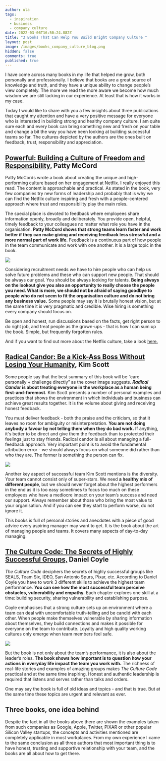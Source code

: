 ```yaml
---
author: ula
tags:
  - inspiration
  - business
  - company culture
date: 2022-03-06T16:50:24.882Z
title: "3 Books That Can Help You Build Bright Company Culture "
layout: post
image: /images/books_company_culture_blog.png
hidden: false
comments: true
published: true
---
```

I have come across many books in my life that helped me grow, both personally and professionally. I believe that books are a great source of knowledge and truth, and they have a unique ability to change people’s view completely. The more we read the more aware we become how much wisdom we are still lacking in our experience. At least that is how it works in my case. 

Today I would like to share with you a few insights about three publications that caught my attention and have a very positive message for everyone who is interested in building strong and healthy company culture. I am quite sure each and every book can bring something new and fresh on your table and change a bit the way you have been looking at building successful teams so far. The cultures depicted by the authors are the ones built on feedback, trust, responsibility and appreciation.

## **[Powerful: Building a Culture of Freedom and Responsibility,](https://pattymccord.com/book/) Patty McCord**

Patty McCords wrote a book about creating the unique and high-performing culture based on her engagement at Netflix. I really enjoyed this read. The content is approachable and practical. As stated in the book, very few companies try new forms of leadership and probably that is why we can find the Netfilx culture inspiring and fresh with a people-centered approach where trust and responsibility play the main roles.

The special place is devoted to feedback where employees share information openly, broadly and deliberately. You provide open, helpful, timely feedback to your colleagues no matter what role you have in the organisation. **Patty McCord shows that strong teams learn faster and work better if they can make giving and receiving feedback less stressful and a more normal part of work life.** Feedback is a continuous part of how people in the team communicate and work with one another. It is a large topic in the book.

![](/images/powerful_quote.png)

Considering recruitment needs we have to hire people who can help us solve future problems and these who can support new people. That should be always our goal. You should be always looking for talents. **Being always on the lookout give you also an opportunity to really choose the people you need. What is more, we should not be afraid of saying goodbye to people who do not seem to fit the organisation culture and do not bring any business value.** Some people may say it is brutally honest vision, but at the same time it is very pragmatic and credible. Wise hiring is something every company should focus on. 

Be open and honest, run discussions based on the facts, get right person to do right job, and treat people as the grown-ups - that is how I can sum up the book. Simple, but frequently forgotten rules. 

And if you want to find out more about the Netflix culture, take a look [here.](https://jobs.netflix.com/culture) 

## **[Radical Candor: Be a Kick-Ass Boss Without Losing Your Humanity,](https://www.radicalcandor.com/the-book/) Kim Scott** 

Some people say that the best summary of this book will be “care personally + challenge directly” as the cover image suggests. ***Radical Candor* is about treating everyone in the workplace as a human being first-and-foremost.** Kim Scott presents a number of personal examples and practices that shows the environment in which individuals and business can achieve great results together. It is the volume about giving and receiving honest feedback. 

You must deliver feedback - both the praise and the criticism, so that it leaves no room for ambiguity or misinterpretation. **You are not doing anybody a favour by not telling them when they do bad work.** If anything, it's better to be direct and give them the feedback than to protected their feelings just to stay friends. Radical candor is all about managing a full-feedback approach. Very important point is to avoid the fundamental attribution error - we should always focus on what someone did rather than who they are. The former is something the person can fix. 

![](/images/radical_candor_quote.png)

Another key aspect of successful team Kim Scott mentions is the diversity. Your team cannot consist only of super-stars. We need **a healthy mix of different people**, but we should never forget about the highest performers in the end as it is too easy sometimes to focus too much on these employees who have a mediocre impact on your team’s success and need our support. Always remember about those who bring the most value to your organisation. And if you can see they start to perform worse, do not ignore it. 

This books is full of personal stories and anecdotes with a piece of good advice every aspiring manager may want to get. It is the book about the art of managing people and teams. It covers many aspects of day-to-day managing. 

## **[The Culture Code: The Secrets of Highly Successful Groups,](http://danielcoyle.com/the-culture-code/) Daniel Coyle**

*The Culture Code* deciphers the secrets of highly successful groups like SEALS, Team Six, IDEO, San Antonio Spurs, Pixar, etc. According to Daniel Coyle you have to work 3 different skills to achieve the highest team performance. **You can see how the most successful team perceive obstacles, vulnerability and empathy.** Each chapter explores one skill at a time: building security, sharing vulnerability and establishing purpose. 

Coyle emphasises that a strong culture sets up an environment where a team can deal with uncomfortable truth-telling and be candid with each other. When people make themselves vulnerable by sharing information about themselves, they build connections and makes it possible for everyone on the team to contribute. Loyalty and high quality working cultures only emerge when team members feel safe.

![](/images/culture_code_quote_coyle.png)

But the book is not only about the team’s performance, it is also about the leader’s roles. T**he book shows how important is to question how your actions in everyday life impact the team you work with.** The richness of real-life stories and examples of amazing groups makes *The Culture Code* practical and at the same time inspiring. Honest and authentic leadership is required that listens and serves rather than talks and orders.

One may say the book is full of old ideas and topics - and that is true. But at the same time these topics are urgent and relevant as ever.

## **Three books, one idea behind** 

Despite the fact in all the books above there are shown the examples taken from such companies as Google, Apple, Twitter, PIXAR or other popular Silicon Valley startups, the concepts and activities mentioned are completely applicable in most workplaces. From my own experience I came to the same conclusion as all three authors that most important thing is to have honest, trusting and supportive relationship with your team, and the books are all about how to get there.
